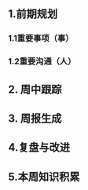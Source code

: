 ## 1.前期规划

### 1.1重要事项（事）


### 1.2重要沟通（人）



## 2. 周中跟踪




## 3. 周报生成




## 4.复盘与改进



## 5.本周知识积累
